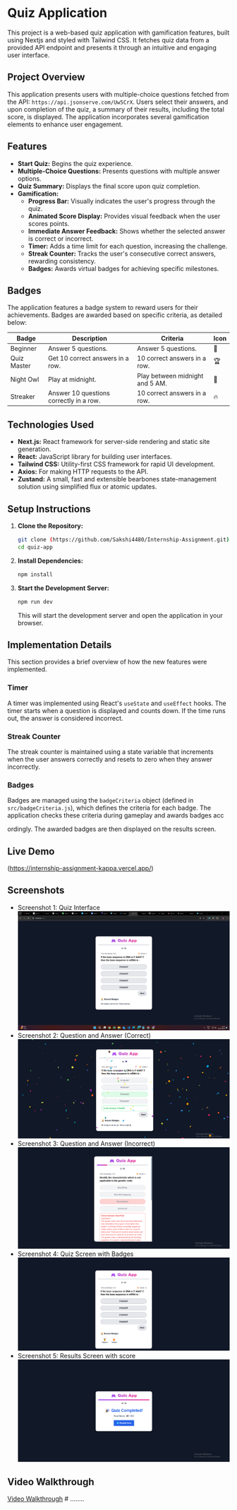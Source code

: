 # Quiz Application


This project is a web-based quiz application with gamification features, built using Nextjs and styled with Tailwind CSS. It fetches quiz data from a provided API endpoint and presents it through an intuitive and engaging user interface.



## Project Overview

This application presents users with multiple-choice questions fetched from the API: `https://api.jsonserve.com/Uw5CrX`. Users select their answers, and upon completion of the quiz, a summary of their results, including the total score, is displayed. The application incorporates several gamification elements to enhance user engagement.


## Features



- **Start Quiz:** Begins the quiz experience.
- **Multiple-Choice Questions:** Presents questions with multiple answer options.
- **Quiz Summary:** Displays the final score upon quiz completion.
- **Gamification:**
  - **Progress Bar:** Visually indicates the user's progress through the quiz.
  - **Animated Score Display:** Provides visual feedback when the user scores points.
  - **Immediate Answer Feedback:** Shows whether the selected answer is correct or incorrect.
  - **Timer:** Adds a time limit for each question, increasing the challenge.
  - **Streak Counter:** Tracks the user's consecutive correct answers, rewarding consistency.
  - **Badges:** Awards virtual badges for achieving specific milestones.


## Badges


The application features a badge system to reward users for their achievements. Badges are awarded based on specific criteria, as detailed below:

| Badge       | Description                             | Criteria                        | Icon |
| ----------- | --------------------------------------- | ------------------------------- | ---- |
| Beginner    | Answer 5 questions.                     | Answer 5 questions.             | 🏅   |
| Quiz Master | Get 10 correct answers in a row.        | 10 correct answers in a row.    | 🏆   |
| Night Owl   | Play at midnight.                       | Play between midnight and 5 AM. | 🌙   |
| Streaker    | Answer 10 questions correctly in a row. | 10 correct answers in a row.    | 🔥   |


## Technologies Used



- **Next.js:** React framework for server-side rendering and static site generation.
- **React:** JavaScript library for building user interfaces.
- **Tailwind CSS:** Utility-first CSS framework for rapid UI development.
- **Axios:** For making HTTP requests to the API.
- **Zustand:** A small, fast and extensible bearbones state-management solution using simplified flux or atomic updates.

## Setup Instructions



1.  **Clone the Repository:**



    ```bash
    git clone (https://github.com/Sakshi4480/Internship-Assignment.git)
    cd quiz-app
    ```

2.  **Install Dependencies:**



    ```bash
    npm install
    ```

3.  **Start the Development Server:**



    ```bash
    npm run dev
    ```

    This will start the development server and open the application in your browser.



## Implementation Details



This section provides a brief overview of how the new features were implemented.

### Timer



A timer was implemented using React's `useState` and `useEffect` hooks. The timer starts when a question is displayed and counts down. If the time runs out, the answer is considered incorrect.

### Streak Counter



The streak counter is maintained using a state variable that increments when the user answers correctly and resets to zero when they answer incorrectly.

### Badges



Badges are managed using the `badgeCriteria` object (defined in `src/badgeCriteria.js`), which defines the criteria for each badge. The application checks these criteria during gameplay and awards badges acc

ordingly. The awarded badges are then displayed on the results screen.

## Live Demo



(https://internship-assignment-kappa.vercel.app/)

## Screenshots



- Screenshot 1: Quiz Interface
  ![Quiz Interface](screenshots/quiz.png)
- Screenshot 2: Question and Answer (Correct)
  ![Question and Answer (Correct)](screenshots/correct.png)
- Screenshot 3: Question and Answer (Incorrect)
  ![Question and Answer (Incorrect)](screenshots/incorrect.png)
- Screenshot 4: Quiz Screen with Badges
  ![Quiz Screen with Badges](screenshots/badge.png)
- Screenshot 5: Results Screen with score
  ![Results Screen with Badges](screenshots/result.png)

## Video Walkthrough

<a href="https://drive.google.com/file/d/1xzcv5XOBm_cGyZDk-vdHTl0-JIw-an3a/view?usp=sharing" target="_blank">Video Walkthrough</a>
#   . . . . . . . . 
 
 
